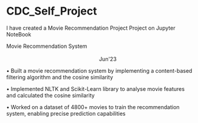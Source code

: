 # CDC_Self_Project
I have created a Movie Recommendation Project Project on Jupyter NoteBook


Movie Recommendation System                                                                                                                                                                                                                                                                        
Jun'23

• Built a movie recommendation system by implementing a content-based filtering algorithm and the cosine similarity

• Implemented NLTK and Scikit-Learn library to analyse movie features and calculated the cosine similarity

• Worked on a dataset of 4800+ movies to train the recommendation system, enabling precise prediction capabilities
